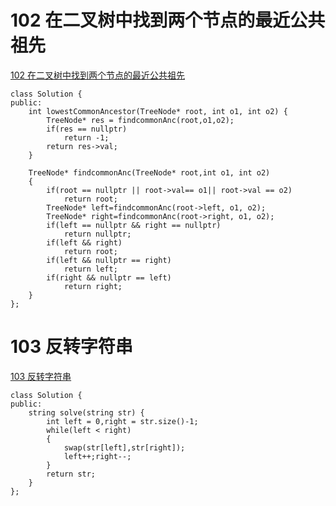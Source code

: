 # 102 在二叉树中找到两个节点的最近公共祖先

[102 在二叉树中找到两个节点的最近公共祖先](https://www.nowcoder.com/practice/e0cc33a83afe4530bcec46eba3325116?tpId=190&&tqId=35225&rp=1&ru=/ta/job-code-high-rd&qru=/ta/job-code-high-rd/question-ranking)

```
class Solution {
public:
    int lowestCommonAncestor(TreeNode* root, int o1, int o2) {
		TreeNode* res = findcommonAnc(root,o1,o2);
		if(res == nullptr)
			return -1;
        return res->val;
    }
	
    TreeNode* findcommonAnc(TreeNode* root,int o1, int o2)
    {
        if(root == nullptr || root->val== o1|| root->val == o2)
            return root;       
        TreeNode* left=findcommonAnc(root->left, o1, o2);
        TreeNode* right=findcommonAnc(root->right, o1, o2);
        if(left == nullptr && right == nullptr)
            return nullptr;
		if(left && right)
            return root;		
        if(left && nullptr == right)
            return left;
        if(right && nullptr == left)
            return right;
    }
};
```

# 103 反转字符串

[103 反转字符串](https://www.nowcoder.com/practice/c3a6afee325e472386a1c4eb1ef987f3?tpId=190&&tqId=35226&rp=1&ru=/ta/job-code-high-rd&qru=/ta/job-code-high-rd/question-ranking)

```
class Solution {
public:
    string solve(string str) {
        int left = 0,right = str.size()-1;
		while(left < right)
		{
			swap(str[left],str[right]);
			left++;right--;
		}
        return str;
    }
};
```

